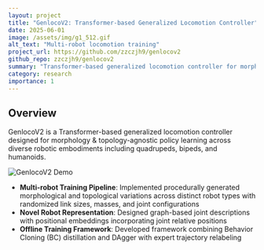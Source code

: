 ```yaml
---
layout: project
title: "GenlocoV2: Transformer-based Generalized Locomotion Controller"
date: 2025-06-01
image: /assets/img/g1_512.gif
alt_text: "Multi-robot locomotion training"
project_url: https://github.com/zzczjh9/genlocov2
github_repo: zzczjh9/genlocov2
summary: "Transformer-based generalized locomotion controller for morphology & topology-agnostic policy learning"
category: research
importance: 1
---
```


## Overview

GenlocoV2 is a Transformer-based generalized locomotion controller designed for morphology & topology-agnostic policy learning across diverse robotic embodiments including quadrupeds, bipeds, and humanoids.

![GenlocoV2 Demo](/assets/img/g1_512.gif)


- **Multi-robot Training Pipeline**: Implemented procedurally generated morphological and topological variations across distinct robot types with randomized link sizes, masses, and joint configurations
- **Novel Robot Representation**: Designed graph-based joint descriptions with positional embeddings incorporating joint relative positions
- **Offline Training Framework**: Developed framework combining Behavior Cloning (BC) distillation and DAgger with expert trajectory relabeling

